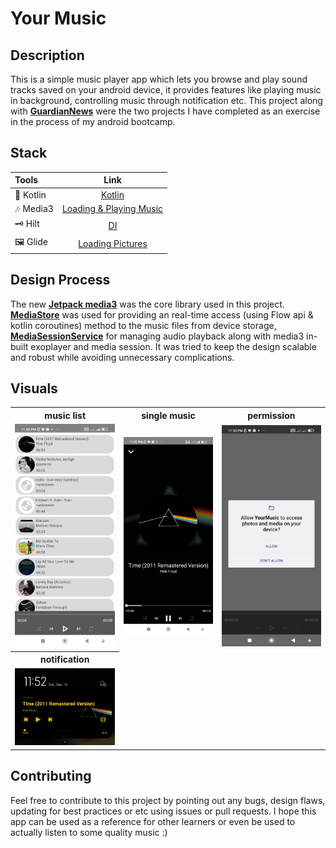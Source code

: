 # Your Music
## Description 
This is a simple music player app which lets you browse and play sound tracks saved on your android device, it provides features like playing music in background, controlling music through notification etc.
This project along with [**GuardianNews**](https://github.com/farbodbj/GuardianNews) were the two projects I have completed as an exercise in the process of my android bootcamp.

## Stack
| Tools | Link |
| :--- | :---: |
| 🤖 Kotlin | [Kotlin](https://kotlinlang.org/) |
| 🎶 Media3 | [Loading & Playing Music](https://developer.android.com/guide/topics/media/media3) |
| 🗝️ Hilt | [DI](https://dagger.dev/hilt/) |
| 🖼️ Glide | [Loading Pictures](https://github.com/bumptech/glide) |

## Design Process
The new [**Jetpack media3**](https://developer.android.com/guide/topics/media/media3) was the core library used in this project. [**MediaStore**](https://developer.android.com/reference/android/provider/MediaStore) was used for providing an real-time access (using Flow api & kotlin coroutines) method to the music files from device storage, [**MediaSessionService**](https://developer.android.com/reference/androidx/media3/session/MediaSessionService) for managing audio playback along with media3 in-built exoplayer and media session. It was tried to keep the design scalable and robust while avoiding unnecessary complications.

## Visuals 

<table style="width:100%">
  <tr>
    <th>music list</th>
    <th>single music</th> 
    <th>permission</th>
  </tr>
  <tr>
    <td><img src = "YourMusic-visuals/MusicList.jpg" width=240/></td> 
    <td><img src = "YourMusic-visuals/SingleMusic.jpg" width=240/></td>
    <td><img src = "YourMusic-visuals/Permission.jpg" width=240/></td>
  </tr>
  <tr>
    <th>notification</th>
  </tr>
  <tr>
    <td><img src = "YourMusic-visuals/Notification.jpg" width=240/></td> 
  </tr>
</table>

## Contributing
Feel free to contribute to this project by pointing out any bugs, design flaws, updating for best practices or etc using issues or pull requests. I hope this app can be used as a reference for other learners or even be used to actually listen to some quality music :)